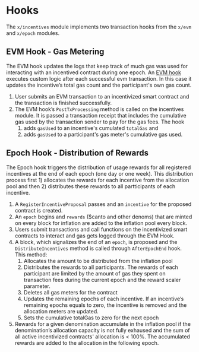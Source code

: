 <!--
order: 5
-->

# Hooks

The `x/incentives` module implements two transaction hooks from the `x/evm` and `x/epoch` modules.

## EVM Hook - Gas Metering

The EVM hook updates the logs that keep track of much gas was used for interacting with an incentived contract during one epoch. An [EVM hook](https://canto.dev/modules/evm/06_hooks.html) executes custom logic after each successful evm transaction. In this case it updates the incentive’s total gas count and the participant's own gas count.

1. User submits an EVM transaction to an incentivized smart contract and the transaction is finished successfully.
2. The EVM hook’s `PostTxProcessing` method is called on the incentives module. It is passed a transaction receipt that includes the cumulative gas used by the transaction sender to pay for the gas fees. The hook
    1. adds `gasUsed` to an incentive's cumulated `totalGas` and
    2. adds `gasUsed` to a participant's gas meter's cumulative gas used.

## Epoch Hook - Distribution of Rewards

The Epoch hook triggers the distribution of usage rewards for all registered incentives at the end of each epoch (one day or one week). This distribution process first 1) allocates the rewards for each incentive from the allocation pool and then 2) distributes these rewards to all partticipants of each incentive.

1. A `RegisterIncentiveProposal` passes and an `incentive` for the proposed contract is created.
2. An `epoch` begins and `rewards` ($canto and other denoms) that are minted on every block for inflation are added to the inflation pool every block.
3. Users submit transactions and call functions on the incentivized smart contracts to interact and gas gets logged through the EVM Hook.
4. A block, which signalizes the end of an `epoch`, is proposed and the `DistributeIncentives` method is called through `AfterEpochEnd` hook. This method:
    1. Allocates the amount to be distributed from the inflation pool
    2. Distributes the rewards to all participants. The rewards of each participant are limited by the amount of gas they spent on transaction fees during the current epoch and the reward scaler parameter.
    3. Deletes all gas meters for the contract
    4. Updates the remaining epochs of each incentive. If an incentive’s remaining epochs equals to zero, the incentive is removed and the allocation meters are updated.
    5. Sets the cumulative totalGas to zero for the next epoch
5. Rewards for a given denomination accumulate in the inflation pool if the denomination’s allocation capacity is not fully exhaused and the sum of all active incentivized contracts' allocation is < 100%. The accumulated rewards are added to the allocation in the following epoch.

